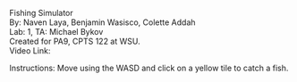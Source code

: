 Fishing Simulator<br />
By: Naven Laya, Benjamin Wasisco, Colette Addah<br />
Lab: 1, TA: Michael Bykov<br />
Created for PA9, CPTS 122 at WSU.<br />
Video Link: 

Instructions:
Move using the WASD and click on a yellow tile to catch a fish.
